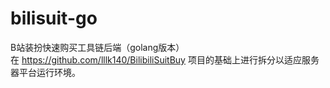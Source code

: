 # bilisuit-go
B站装扮快速购买工具链后端（golang版本）  
在 https://github.com/lllk140/BilibiliSuitBuy 项目的基础上进行拆分以适应服务器平台运行环境。
